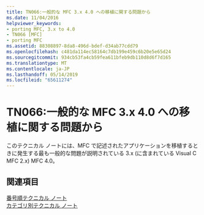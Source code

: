```yaml
---
title: TN066:一般的な MFC 3.x 4.0 への移植に関する問題から
ms.date: 11/04/2016
helpviewer_keywords:
- porting MFC, 3.x to 4.0
- TN066 [MFC]
- porting MFC
ms.assetid: 88308897-8da8-496d-bdef-d34ab77cdd79
ms.openlocfilehash: c481da114ec58164c7db199e459c6b20e5e65d24
ms.sourcegitcommit: 934cb53fa4cb59fea611bfeb9db110d8d6f7d165
ms.translationtype: MT
ms.contentlocale: ja-JP
ms.lasthandoff: 05/14/2019
ms.locfileid: "65611274"
---
```

# <a name="tn066-common-mfc-3x-to-40-porting-issues"></a>TN066:一般的な MFC 3.x 4.0 への移植に関する問題から

このテクニカル ノートには、MFC で記述されたアプリケーションを移植するときに発生する最も一般的な問題が説明されている 3.x (に含まれている Visual C MFC 2.x) MFC 4.0。

## <a name="see-also"></a>関連項目

[番号順テクニカル ノート](../mfc/technical-notes-by-number.md)<br/>
[カテゴリ別テクニカル ノート](../mfc/technical-notes-by-category.md)
